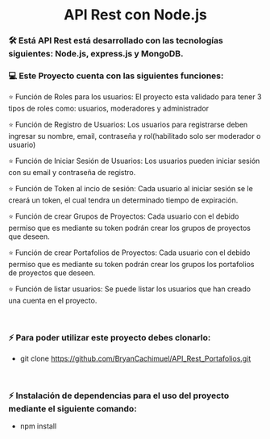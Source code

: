 # <h1 align="center">API Rest con Node.js</h1>

<h3> 🛠 Está API Rest está desarrollado con las tecnologías siguientes: Node.js, express.js y MongoDB.</h3>

### <h3> :computer: Este Proyecto cuenta con las siguientes funciones: </h3>

<p aligth="justify"> ⭐️ Función de Roles para los usuarios: El proyecto esta validado para tener 3 tipos de roles como: usuarios, moderadores y administrador</p>

<p aligth="justify"> ⭐️ Función de  Registro de Usuarios: Los usuarios para registrarse deben ingresar su nombre, email, contraseña y rol(habilitado solo ser moderador o usuario) </p>

<p aligth="justify"> ⭐️ Función de Iniciar Sesión de Usuarios: Los usuarios pueden iniciar sesión con su email y contraseña de registro.</p>

<p aligth="justify"> ⭐️ Función de Token al incio de sesión: Cada usuario al iniciar sesión se le creará un token, el cual tendra un determinado tiempo de expiración.</p>

<p aligth="justify"> ⭐️ Función de crear Grupos de Proyectos: Cada usuario con el debido permiso que es mediante su token podrán crear los grupos de proyectos que deseen.  </p>

<p aligth="justify"> ⭐️ Función de crear Portafolios de Proyectos: Cada usuario con el debido permiso que es mediante su token podrán crear los grupos los portafolios de proyectos que deseen.  </p>

<p aligth="justify"> ⭐️ Función de listar usuarios: Se puede listar los usuarios que han creado una cuenta en el proyecto.  </p>
</br>

### <h3> ⚡  Para poder utilizar este proyecto debes clonarlo: </h3>
- git clone https://github.com/BryanCachimuel/API_Rest_Portafolios.git

</br>

### <h3> ⚡ Instalación de dependencias para el uso del proyecto mediante el siguiente comando: </h3>
- npm install

